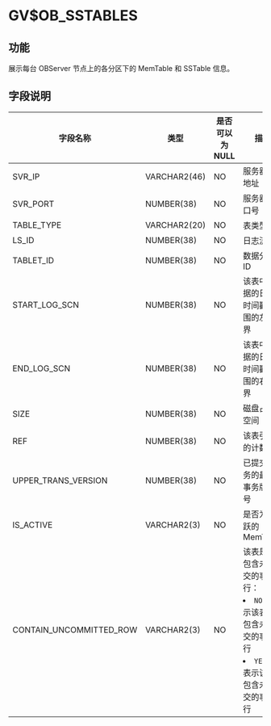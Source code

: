 GV$OB_SSTABLES
===================================

功能
-----------------------

展示每台 OBServer 节点上的各分区下的 MemTable 和 SSTable 信息。

字段说明
-------------------------

|          字段名称           |      类型       | 是否可以为 NULL |                                                                                 描述                                                                                 |
|-------------------------|---------------|------------|--------------------------------------------------------------------------------------------------------------------------------------------------------------------|
| SVR_IP                  | VARCHAR2(46)  | NO         | 服务器 IP 地址                                                                                                                                                          |
| SVR_PORT                | NUMBER(38)    | NO         | 服务器端口号                                                                                                                                                             |
| TABLE_TYPE              | VARCHAR2(20)         | NO         | 表类型                                                                                                                                                                   |
| LS_ID                   | NUMBER(38)    | NO         | 日志流 ID                                                                                                                                                             |
| TABLET_ID               | NUMBER(38)    | NO         | 数据分片 ID                                                                                                                                                            |
| START_LOG_SCN            | NUMBER(38)    | NO         | 该表中数据的日志时间戳范围的左边界                                                                                                                                                  |
| END_LOG_SCN              | NUMBER(38)    | NO         | 该表中数据的日志时间戳范围的右边界                                                                                                                                                  |
| SIZE                    | NUMBER(38)    | NO         | 磁盘占用空间                                                                                                                                                              |
| REF                     | NUMBER(38)    | NO         | 该表引用的计数                                                                                                                                                            |
| UPPER_TRANS_VERSION     | NUMBER(38)    | NO         | 已提交事务的最大事务版本号                                                                                                            |
| IS_ACTIVE               | VARCHAR2(3)   | NO         | 是否为活跃的 MemTable |
| CONTAIN_UNCOMMITTED_ROW | VARCHAR2(3)   | NO         | 该表是否包含未提交的事务行： <li> `NO`：表示该表不包含未提交的事务行   <li> `YES`：表示该表包含未提交的事务行    |
